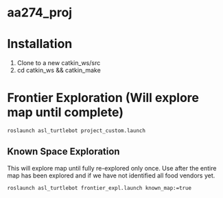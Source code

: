 # aa274_proj

# Installation
1. Clone to a new catkin_ws/src
2. cd catkin_ws && catkin_make

# Frontier Exploration (Will explore map until complete)
`roslaunch asl_turtlebot project_custom.launch`

## Known Space Exploration
This will explore map until fully re-explored only once. Use after the entire map has been explored and if we have not identified all food vendors yet.


`roslaunch asl_turtlebot frontier_expl.launch known_map:=true`
